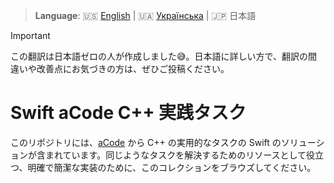 > **Language**: 🇺🇸 [English](README.md) | 🇺🇦 [Українська](README.uk.md) | 🇯🇵 日本語

> [!IMPORTANT] 
> この翻訳は日本語ゼロの人が作成しました😅。日本語に詳しい方で、翻訳の間違いや改善点にお気づきの方は、ぜひご投稿ください。

# Swift aCode C++ 実践タスク

このリポジトリには、[aCode](https://acode.com.ua) から C++ の実用的なタスクの Swift のソリューションが含まれています。同じようなタスクを解決するためのリソースとして役立つ、明確で簡潔な実装のために、このコレクションをブラウズしてください。

